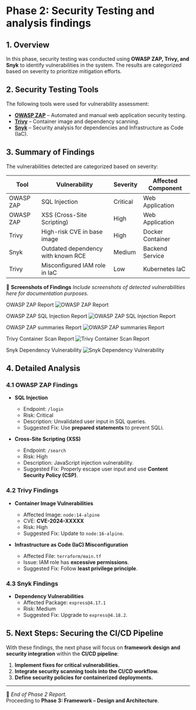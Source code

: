 # Phase 2: Security Testing and analysis findings

## 1. Overview
In this phase, security testing was conducted using **OWASP ZAP, Trivy, and Snyk** to identify vulnerabilities in the system. The results are categorized based on severity to prioritize mitigation efforts.

## 2. Security Testing Tools
The following tools were used for vulnerability assessment:

- **[OWASP ZAP](https://www.zaproxy.org/)** – Automated and manual web application security testing.
- **[Trivy](https://aquasecurity.github.io/trivy/)** – Container image and dependency scanning.
- **[Snyk](https://snyk.io/)** – Security analysis for dependencies and Infrastructure as Code (IaC).

## 3. Summary of Findings
The vulnerabilities detected are categorized based on severity:

| Tool        | Vulnerability                         | Severity  | Affected Component |
|------------|--------------------------------------|----------|-------------------|
| OWASP ZAP  | SQL Injection                       | Critical | Web Application   |
| OWASP ZAP  | XSS (Cross-Site Scripting)          | High     | Web Application   |
| Trivy      | High-risk CVE in base image         | High     | Docker Container  |
| Snyk       | Outdated dependency with known RCE  | Medium   | Backend Service   |
| Trivy      | Misconfigured IAM role in IaC       | Low      | Kubernetes IaC    |

📌 **Screenshots of Findings**
_Include screenshots of detected vulnerabilities here for documentation purposes._

 OWASP ZAP Report
![OWASP ZAP Report](https://github.com/user-attachments/assets/dce0bd67-a634-4265-aa8c-bc5e6a7f2826)


OWASP ZAP SQL Injection Report
![OWASP ZAP SQL Injection Report](https://github.com/user-attachments/assets/3b3ce203-323d-4154-8cdc-09aa5d4586b9)


OWASP ZAP summaries Report
![OWASP ZAP summaries Report](https://github.com/user-attachments/assets/64b7b5aa-73fa-4ecd-8d01-c9fa8364b1cf)


Trivy Container Scan Report
![Trivy Container Scan Report](https://github.com/user-attachments/assets/48944396-4d72-4182-aa9d-10d6acb400d0)


Snyk Dependency Vulnerability
![Snyk Dependency Vulnerability](https://github.com/user-attachments/assets/ab9cf60c-6a2f-464d-98d5-9963e9bae6f6)

## 4. Detailed Analysis

### 4.1 OWASP ZAP Findings
- **SQL Injection**
  - Endpoint: `/login`
  - Risk: Critical
  - Description: Unvalidated user input in SQL queries.
  - Suggested Fix: Use **prepared statements** to prevent SQLi.

- **Cross-Site Scripting (XSS)**
  - Endpoint: `/search`
  - Risk: High
  - Description: JavaScript injection vulnerability.
  - Suggested Fix: Properly escape user input and use **Content Security Policy (CSP)**.

### 4.2 Trivy Findings
- **Container Image Vulnerabilities**
  - Affected Image: `node:14-alpine`
  - CVE: **CVE-2024-XXXXX**
  - Risk: High
  - Suggested Fix: Update to `node:16-alpine`.

- **Infrastructure as Code (IaC) Misconfiguration**
  - Affected File: `terraform/main.tf`
  - Issue: IAM role has **excessive permissions**.
  - Suggested Fix: Follow **least privilege principle**.

### 4.3 Snyk Findings
- **Dependency Vulnerabilities**
  - Affected Package: `express@4.17.1`
  - Risk: Medium
  - Suggested Fix: Upgrade to `express@4.18.2`.

## 5. Next Steps: Securing the CI/CD Pipeline
With these findings, the next phase will focus on **framework design and security integration** within the **CI/CD pipeline**:

1. **Implement fixes for critical vulnerabilities.**
2. **Integrate security scanning tools into the CI/CD workflow.**
3. **Define security policies for containerized deployments.**

---

📌 _End of Phase 2 Report._  
Proceeding to **Phase 3: Framework – Design and Architecture**.
